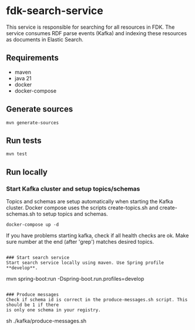 # fdk-search-service
This service is responsible for searching for all resources in FDK. The service consumes RDF parse events (Kafka) 
and indexing these resources as documents in Elastic Search.

## Requirements
- maven
- java 21
- docker
- docker-compose

## Generate sources
```
mvn generate-sources    
```

## Run tests
```
mvn test
```

## Run locally

### Start Kafka cluster and setup topics/schemas
Topics and schemas are setup automatically when starting the Kafka cluster.
Docker compose uses the scripts create-topics.sh and create-schemas.sh to setup topics and schemas.
```
docker-compose up -d
```
If you have problems starting kafka, check if all health checks are ok.
Make sure number at the end (after 'grep') matches desired topics.
```

### Start search service
Start search service locally using maven. Use Spring profile **develop**.
```
mvn spring-boot:run -Dspring-boot.run.profiles=develop
```

### Produce messages
Check if schema id is correct in the produce-messages.sh script. This should be 1 if there
is only one schema in your registry.
```
sh ./kafka/produce-messages.sh
```
